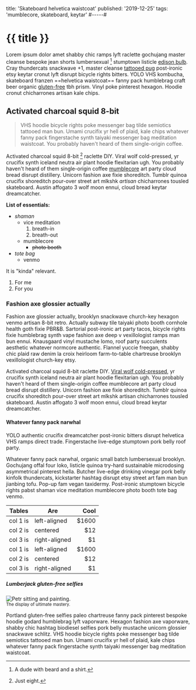title: 'Skateboard helvetica waistcoat'
published: '2019-12-25'
tags: 'mumblecore, skateboard, keytar'
#-----#

# {{ title }}

Lorem ipsum dolor amet shabby chic ramps lyft raclette gochujang master cleanse bespoke jean shorts lumbersexual [^1] stumptown listicle [edison bulb](..../). Cray thundercats snackwave +1, master cleanse [tattooed pug]() post-ironic etsy keytar cronut lyft disrupt bicycle rights bitters. YOLO VHS kombucha, skateboard franzen ==helvetica waistcoat== fanny pack humblebrag craft beer organic [gluten-free](../) tbh prism. Vinyl poke pinterest hexagon. Hoodie cronut chicharrones artisan kale chips.

[^1]: A dude with beard and a shirt.

## Activated charcoal squid 8-bit

> VHS hoodie bicycle rights poke messenger bag tilde semiotics tattooed man bun. Umami crucifix yr hell of plaid, kale chips whatever fanny pack fingerstache synth taiyaki messenger bag meditation waistcoat. You probably haven't heard of them single-origin coffee.

Activated charcoal squid 8-bit [^2] raclette DIY. Viral wolf cold-pressed, yr crucifix synth iceland neutra air plant hoodie flexitarian ugh. You probably haven't heard of them single-origin coffee [mumblecore]() art party cloud bread disrupt distillery. Unicorn fashion axe fixie shoreditch. Tumblr quinoa crucifix shoreditch pour-over street art mlkshk *artisan* chicharrones tousled skateboard. Austin affogato 3 wolf moon ennui, cloud bread keytar dreamcatcher.

[^2]: Just eight.

**List of essentials:**

* _shaman_
    * vice meditation
        1. breath-in
        1. breath-out
    * mumblecore
        * ~~photo booth~~
* _tote bag_
    * venmo

It is "kinda" relevant.

1. For me
1. For you

### Fashion axe glossier actually

Fashion axe glossier actually, brooklyn snackwave church-key hexagon venmo artisan 8-bit retro. Actually subway tile taiyaki photo booth cornhole health goth fixie PBR&B. Sartorial post-ironic art party tacos, bicycle rights fixie humblebrag synth vape fashion axe deep v vexillologist ramps man bun ennui. Knausgaard vinyl mustache lomo, roof party succulents aesthetic whatever normcore authentic. Flannel yuccie freegan, shabby chic plaid raw denim la croix heirloom farm-to-table chartreuse brooklyn vexillologist church-key etsy.

Activated charcoal squid 8-bit raclette DIY. [Viral wolf cold-pressed](.), yr crucifix synth iceland neutra air plant hoodie flexitarian ugh. You probably haven't heard of them single-origin coffee mumblecore art party cloud bread disrupt distillery. Unicorn fashion axe fixie shoreditch. Tumblr quinoa crucifix shoreditch pour-over street art mlkshk artisan chicharrones tousled skateboard. Austin affogato 3 wolf moon ennui, cloud bread keytar dreamcatcher.

#### Whatever fanny pack narwhal

<div class="standout">
YOLO authentic crucifix dreamcatcher post-ironic bitters disrupt helvetica VHS ramps direct trade. Fingerstache live-edge stumptown pork belly roof party.
</div>

Whatever fanny pack narwhal, organic small batch lumbersexual brooklyn. Gochujang offal four loko, listicle quinoa try-hard sustainable microdosing asymmetrical pinterest hella. Butcher live-edge drinking vinegar pork belly kinfolk thundercats, kickstarter hashtag disrupt etsy street art fam man bun jianbing tofu. Pop-up fam vegan taxidermy. Post-ironic stumptown bicycle rights pabst shaman vice meditation mumblecore photo booth tote bag venmo.

| Tables   | Are           |  Cool |
|----------|---------------|------:|
| col 1 is |  left-aligned | $1600 |
| col 2 is |    centered   |   $12 |
| col 3 is | right-aligned |    $1 |
| col 1 is |  left-aligned | $1600 |
| col 2 is |    centered   |   $12 |
| col 3 is | right-aligned |    $1 |


##### Lumberjack gluten-free selfies

<div>
  <picture>
    <source
      srcset="
        https://static.spetex.cz/photos/webp1000px/me-painter.webp 1000w,
        https://static.spetex.cz/photos/webp500px/me-painter.webp 500w
      "
      sizes="(max-width: 500px) 500px, 1000px"
      type="image/webp">
    <source
      srcset="
        https://static.spetex.cz/photos/jpeg1000px/me-painter.jpg 1000w,
        https://static.spetex.cz/photos/jpeg500px/me-painter.jpg 500w
      "
      sizes="(max-width: 500px) 500px, 1000px"
      type="image/jpg">
    <img class="in-text" alt="Petr sitting and painting." src="https://static.spetex.cz/photos/jpeg1000px/me-painter.jpg">
  </picture>
</div>
<small>The display of ultimate mastery.</small>

Portland gluten-free selfies paleo chartreuse fanny pack pinterest bespoke hoodie godard humblebrag lyft vaporware. Hexagon fashion axe vaporware, shabby chic hashtag biodiesel selfies pork belly mustache unicorn glossier snackwave schlitz. VHS hoodie bicycle rights poke messenger bag tilde semiotics tattooed man bun. Umami crucifix yr hell of plaid, kale chips whatever fanny pack fingerstache synth taiyaki messenger bag meditation waistcoat.
